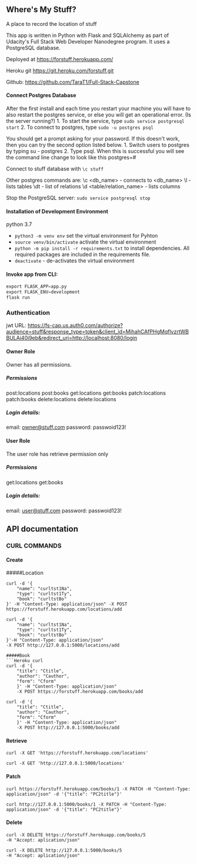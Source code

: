 ## Where's My Stuff?
A place to record the location of stuff

This app is written in Python with Flask and SQLAlchemy as part of Udacity's Full Stack Web Developer Nanodegree program. It uses a PostgreSQL database.

Deployed at https://forstuff.herokuapp.com/

Heroku git https://git.heroku.com/forstuff.git

Github: https://github.com/TaraT1/Full-Stack-Capstone


#### Connect Postgres Database
After the first install and each time you restart your machine you will have to also restart the postgres service, or else you will get an operational error. (Is the server running?)
	1. To start the service, type ```sudo service postgresql start```
	2. To connect to postgres, type ```sudo -u postgres psql```
	
You should get a prompt asking for your password. If this doesn't work, then you can try the second option listed below.
	1. Switch users to postgres by typing su - postgres
	2. Type psql.
When this is successful you will see the command line change to look like this postgres=#

Connect to stuff database with
``` \c stuff ```

Other postgres commands are: 
\c <db_name> - connects to <db_name>
\l - lists tables
\dt - list of relations
\d <table/relation_name> - lists columns

Stop the PostgreSQL server:
```sudo service postgresql stop```

#### Installation of Development Environment
python 3.7

* `python3 -m venv env` set the virtual environment for Pyhton 
* `source venv/bin/activate` activate the virtual environment
* `python -m pip install -r requirements.txt` to install dependencies. All required packages are included in the requirements file. 
* `deactivate` - de-activates the virtual environment


#### Invoke app from CLI:
```python 
export FLASK_APP=app.py
export FLASK_ENV=development
flask run
```
### Authentication
jwt URL: https://fs-cap.us.auth0.com/authorize?audience=stuff&response_type=token&client_id=MihahCAfPHgMqflvzrtWBBULAi40i9eb&redirect_uri=http://localhost:8080/login

#### Owner Role
Owner has all permissions.

##### Permissions
post:locations		post:books
get:locations		get:books
patch:locations		patch:books
delete:locations	delete:locations

##### Login details:
email: owner@stuff.com
password: passwoid123!

#### User Role
The user role has retrieve permission only

##### Permissions
get:locations		get:books

##### Login details:
email: user@stuff.com
password: passwoid123!

## API documentation 
### CURL COMMANDS
#### Create
#####Location

```Heroku curl
curl -d '{
	"name": "curltst1Na",
	"type": "curltst1Ty",
	"book": "curltstBo"
}' -H "Content-Type: application/json" -X POST https://forstuff.herokuapp.com/locations/add
```

```Local curl
curl -d '{
	"name": "curltst1Na",
	"type": "curltst1Ty",
	"book": "curltstBo"
}'-H "Content-Type: application/json" 
-X POST http://127.0.0.1:5000/locations/add

#####Book
```Heroku curl
curl -d '{
	"title": "Ctitle", 
	"author": "Cauthor", 
	"form": "Cform"
	}' -H "Content-Type: application/json" 
	-X POST https://forstuff.herokuapp.com/books/add
```

```Local curl
curl -d '{
	"title": "Ctitle", 
	"author": "Cauthor", 
	"form": "Cform"
	}' -H "Content-Type: application/json" 
	-X POST http://127.0.0.1:5000/books/add
```
#### Retrieve
```Heroku curl
curl -X GET 'https://forstuff.herokuapp.com/locations'
```

```Local curl
curl -X GET 'http://127.0.0.1:5000/locations'
```

#### Patch
```Heroku curl
curl https://forstuff.herokuapp.com/books/1 -X PATCH -H "Content-Type: application/json" -d '{"title": "PC2title"}'
```
```Local curl
curl http://127.0.0.1:5000/books/1 -X PATCH -H "Content-Type: application/json" -d '{"title": "PC2title"}' 
```

#### Delete
```Heroku curl
curl -X DELETE https://forstuff.herokuapp.com/books/5
-H "Accept: aplication/json"
```
```Local curl
curl -X DELETE http://127.0.0.1:5000/books/5
-H "Accept: aplication/json"
```